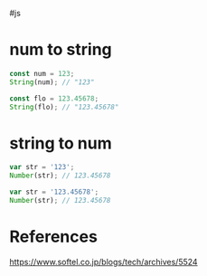 #js 
# num to string
```js
const num = 123;
String(num); // "123"

const flo = 123.45678;
String(flo); // "123.45678"
```

# string to num
```js
var str = '123';
Number(str); // 123.45678

var str = '123.45678';
Number(str); // 123.45678
```

# References
https://www.softel.co.jp/blogs/tech/archives/5524